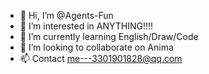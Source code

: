- 👋 Hi, I’m @Agents-Fun
- 👀 I’m interested in ANYTHING!!!!
- 🌱 I’m currently learning English/Draw/Code
- 💞️ I’m looking to collaborate on Anima
- 📫 Contact me---3301901828@qq.com

<!---
Agents-Fun/Agents-Fun is a ✨ special ✨ repository because its `README.md` (this file) appears on your GitHub profile.
You can click the Preview link to take a look at your changes.
--->
